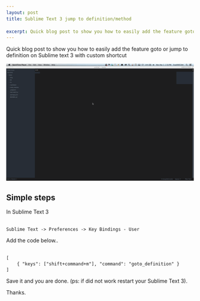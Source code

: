 ```yaml
---
layout: post
title: Sublime Text 3 jump to definition/method

excerpt: Quick blog post to show you how to easily add the feature goto or jump to definition on Sublime text 3 with custom shortcut.
---
```


Quick blog post to show you how to easily add the feature goto or jump to definition on Sublime text 3 with custom shortcut

<div class="fluidImg">
    <img src="/assets/images/post-images/st3-goto-definition.gif" alt="Sublime Text 3 jump to definition/method">
</div>

## Simple steps

In Sublime Text 3
<pre><code data-language="HTML">
Sublime Text -> Preferences -> Key Bindings - User
</code></pre>

Add the code below..

<pre><code data-language="Javascript">
[
    { "keys": ["shift+command+m"], "command": "goto_definition" }
]
</code></pre>

Save it and you are done. (ps: if did not work restart your Sublime Text 3).

Thanks.